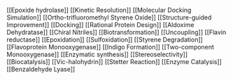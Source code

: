 [[Epoxide hydrolase]]
[[Kinetic Resolution]]
[[Molecular Docking Simulation]]
[[Ortho-trifluoromethyl Styrene Oxide]]
[[Structure-guided Improvement]]
[[Docking]]
[[Rational Protein Design]]
[[Aldoxime Dehydratase]]
[[Chiral Nitriles]]
[[Biotransformation]]
[[Uncoupling]]
[[Flavin reductase]]
[[Epoxidation]]
[[Sulfoxidation]]
[[Styrene Degradation]]
[[Flavoprotein Monooxygenase]]
[[Indigo Formation]]
[[Two-component Monooxygenase]]
[[Enzymatic synthesis]]
[[Stereoselectivity]]
[[Biocatalysis]]
[[Vic-halohydrin]]
[[Stetter Reaction]]
[[Enzyme Catalysis]]
[[Benzaldehyde Lyase]]
